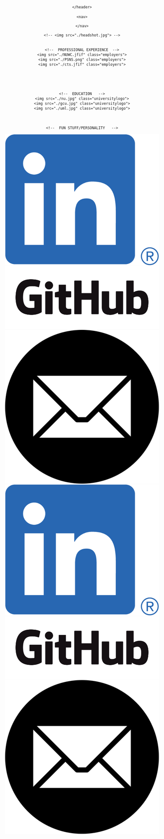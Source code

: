 <!DOCTYPE html>
<html lang="en">
<head>
    <meta charset="UTF-8">
    <meta http-equiv="X-UA-Compatible" content="IE=edge">
    <meta name="viewport" content="width=device-width, initial-scale=1.0">
    <title>Ashleymayv10</title>
    <link rel="stylesheet" type="text/css" href="./style/style.css"


</head>
<body>
    <header>

    </header>

    <nav>
<!-- LINKS TO DIVS -->
    </nav>

<!-- ABOUT ME DIV -->
<div id="aboutMe">

    <!-- <img src="./headshot.jpg"> -->

    
    <!--  PROFESSIONAL EXPERIENCE  -->
    <img src="./NUWC.jfif" class="employers">
    <img src="./PSNS.png" class="employers">
    <img src="./cts.jfif" class="employers">





    <!--  EDUCATION   -->
    <img src="./nu.jpg" class="universitylogo">
    <img src="./gcu.jpg" class="universitylogo">
    <img src="./uml.jpg" class="universitylogo">
    
    
    
    <!--  FUN STUFF/PERSONALITY   -->

</div>


<!-- RESOURCES DIV -->
<div id="resources">

<!-- Hyperlinks to resources -->

</div>

<!-- CONTACT DIV -->
<div id="contact">
    <a href="https://www.linkedin.com/in/ashleymvillanueva/"><img src="./LI-In-Bug.png" class="socials"></a>
    <a href="https://github.com/ashleymayv10"><img src="./GitHub_Logo.png" class="socials"></a>
    <a href="mailto:ashleyvillanueva320@gmail.com"><img src="./email.png" class="socials"></a>
</div>


</body>
<footer>
    <div>
        <a href="https://www.linkedin.com/in/ashleymvillanueva/"><img src="./LI-In-Bug.png" class="socials"></a>
        <a href="https://github.com/ashleymayv10"><img src="./GitHub_Logo.png" class="socials"></a>
        <a href="mailto:ashleyvillanueva320@gmail.com"><img src="./email.png" class="socials"></a>
    </div>
</footer>
</html>
